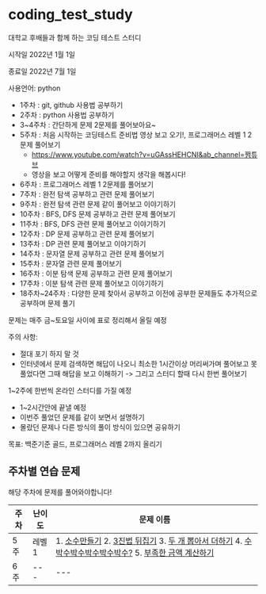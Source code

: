 # coding_test_study
대학교 후배들과 함께 하는 코딩 테스트 스터디

시작일 2022년 1월 1일

종료일 2022년 7월 1일

사용언어: python

- 1주차 : git, github 사용법 공부하기
- 2주차 : python 사용법 공부하기
- 3~4주차 : 간단하게 문제 2문제를 풀어보아요~
- 5주차 : 처음 시작하는 코딩테스트 준비법 영상 보고 오기!, 프로그래머스 레벨 1 2문제 풀어보기 
  - https://www.youtube.com/watch?v=uGAssHEHCNI&ab_channel=쩜튜브
  - 영상을 보고 어떻게 준비를 해야할지 생각을 해봅시다!
- 6주차 : 프로그래머스 레벨 1 2문제를 풀어보기
- 7주차 : 완전 탐색 공부하고 관련 문제 풀어보기
- 9주차 : 완전 탐색 관련 문제 같이 풀어보고 이야기하기
- 10주차 : BFS, DFS 문제 공부하고 관련 문제 풀어보기
- 11주차 : BFS, DFS 관련 문제 풀어보고 이야기하기
- 12주차 : DP 문제 공부하고 관련 문제 풀어보기
- 13주차 : DP 관련 문제 풀어보고 이야기하기
- 14주차 : 문자열 문제 공부하고 관련 문제 풀어보기
- 15주차 : 문자열 관련 문제 풀어보기
- 16주차 : 이분 탐색 문제 공부하고 관련 문제 풀어보기
- 17주차 : 이분 탐색 관련 문제 풀어보고 이야기하기
- 18주차~24주차 : 다양한 문제 찾아서 공부하고 이전에 공부한 문제들도 추가적으로 공부하며 문제 풀기

문제는 매주 금~토요일 사이에 표로 정리해서 올릴 예정 

주의 사항:
- 절대 포기 하지 말 것
- 인터넷에서 문제 검색하면 해답이 나오니 최소한 1시간이상 머리써가며 풀어보고 못풀었다면 그때 해답을 보고 이해하기 -> 그리고 스터디 할때 다시 한번 풀어보기

1~2주에 한번씩 온라인 스터디를 가질 예정
- 1~2시간안에 끝낼 예정
- 이번주 풀었던 문제를 같이 보면서 설명하기
- 몰랐던 문제나 다른 방식의 풀이 방식이 있으면 공유하기

목표: 백준기준 골드, 프로그래머스 레벨 2까지 올리기

## 주차별 연습 문제 
해당 주차에 문제를 풀어와야합니다!

|주 차|난이도|문제 이름|
|---|---|---|
|5 주 |레벨1| 1. [소수만들기](https://programmers.co.kr/learn/courses/30/lessons/12977) 2. [3진법 뒤집기](https://programmers.co.kr/learn/courses/30/lessons/68935) 3. [두 개 뽑아서 더하기](https://programmers.co.kr/learn/courses/30/lessons/68644) 4. [수박수박수박수박수박수?](https://programmers.co.kr/learn/courses/30/lessons/12922) 5. [부족한 금액 계산하기](https://programmers.co.kr/learn/courses/30/lessons/82612)  |
|6 주 |---|---|
